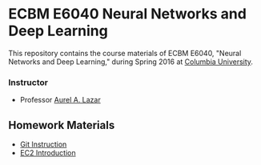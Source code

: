 # ECBM E6040 Neural Networks and Deep Learning
This repository contains the course materials of ECBM E6040,
"Neural Networks and Deep Learning," during Spring 2016 at
[Columbia University](http://www.columbia.edu/).

### Instructor
* Professor [Aurel A. Lazar](http://www.ee.columbia.edu/~aurel/)

## Homework Materials
* [Git Instruction](git_intro.md)
* [EC2 Introduction](http://goo.gl/xfX4D1)